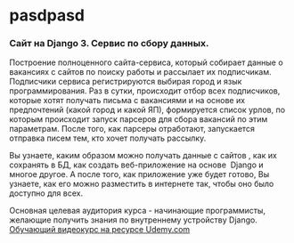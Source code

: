 # pasdpasd


### Сайт на Django 3. Сервис по сбору данных. 
Построение полноценного сайта-сервиса, который собирает данные о  вакансиях с сайтов по поиску работы и рассылает их подписчикам. 
Подписчики сервиса регистрируются выбирая город и язык программирования. 
Раз в сутки, происходит отбор всех подписчиков, которые хотят получать письма с вакансиями и на основе их предпочтений (какой город и какой ЯП), формируется список урлов, по которым происходит запуск парсеров для сбора вакансий по этим параметрам. После того, как парсеры отработают, запускается отправка писем тем, кто хочет получать рассылку.

Вы узнаете, каким образом можно получать данные с сайтов , как их сохранять в БД, как создать веб-приложение на основе  Django и многое другое. 
А после того, как приложение уже будет готово, Вы узнаете, как его можно разместить в интернете так, чтобы оно было доступно для всех. 

Основная целевая аудитория курса - начинающие программисты, желающие получить знания по внутреннему устройству Django.
[Обучающий видеокурс на ресурсе Udemy.com](https://www.udemy.com/course/site-on-django-3/)
